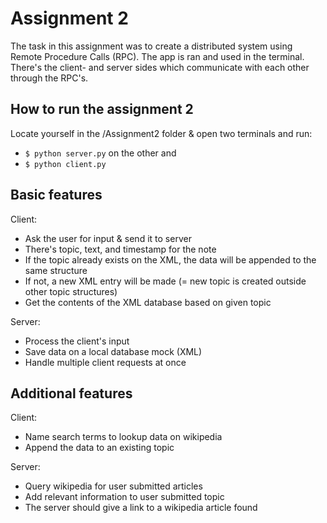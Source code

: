 # Assignment 2

The task in this assignment was to create a distributed system using Remote Procedure Calls (RPC). The app is ran and used in the terminal.
There's the client- and server sides which communicate with each other through the RPC's. 

## How to run the assignment 2
Locate yourself in the /Assignment2 folder & open two terminals and run:
- ```$ python server.py``` on the other and
- ```$ python client.py```

## Basic features
Client:
- Ask the user for input & send it to server
- There's topic, text, and timestamp for the note
- If the topic already exists on the XML, the data will be appended to the same structure
- If not, a new XML entry will be made (= new topic is created outside other topic structures)
- Get the contents of the XML database based on given topic

Server: 
- Process the client's input
- Save data on a local database mock (XML)
- Handle multiple client requests at once

## Additional features
Client: 
- Name search terms to lookup data on wikipedia
- Append the data to an existing topic

Server: 
- Query wikipedia for user submitted articles
- Add relevant information to user submitted topic
- The server should give a link to a wikipedia article found

